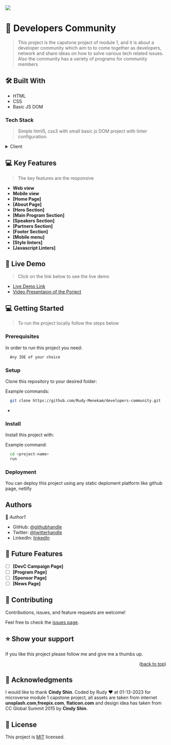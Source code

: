 ![](https://img.shields.io/badge/Microverse-blueviolet)


# 📖 Developers Community <a name="about-project"></a>

> This project is the capstone project of module 1, and it is about a developer community which aim to to come together as developers, network and share ideas on how to solve various tech related issues. Also the community has a variety of programs for community members


## 🛠 Built With <a name="built-with"></a>
 
 - HTML
 - CSS
 - Basic JS DOM

### Tech Stack <a name="tech-stack"></a>

> Simple html5, css3 with small basic js DOM project with linter configuration.
<details>
  <summary>Client</summary>
  <ul>
    <li><a href="https://www.w3schools.com/html/">HTML</a></li>
    <li><a href="https://developer.mozilla.org/en-US/docs/Web/CSS">CSS</a></li>
    <li><a href="https://www.w3schools.com/js/default.asp">JS</a></li>
  </ul>
</details>

## 💻 Key Features <a name="getting-started"></a>

> The key features are the responsive

- **Web view**
- **Mobile view**
- **[Home Page]**
- **[About Page]**
- **[Hero Section]**
- **[Main Program Section]**
- **[Speakers Section]**
- **[Partners Section]**
- **[Footer Section]**
- **[Mobile menu]**
- **[Style linters]**
- **[Javascript Linters]**

## 🚀 Live Demo <a name="live-demo"></a>
> Click on the link below to see the live demo

- [Live Demo Link](https://rudy-menekam.github.io/developers-community/)
- [Video Presentaion of the Porject](https://www.loom.com/share/cef1b9c4b5074b1ab83811318877635b)

## 💻 Getting Started <a name="getting-started"></a>

> To run the project locally follow the steps below

### Prerequisites

In order to run this project you need:

```sh
  Any IDE of your choice
```

### Setup

Clone this repository to your desired folder:


Example commands:

```sh
  git clone https://github.com/Rudy-Menekam/developers-community.git
```
-

### Install

Install this project with:


Example command:

```sh
  cd <project-name>
  run
```
### Deployment

You can deploy this project using any static deploment platform like github page, netlify

## Authors

👤 *Author1*

- GitHub: [@githubhandle](https://github.com/Rudy-Menekam)
- Twitter: [@twitterhandle](https://twitter.com/MenekamR)
- LinkedIn: [linkedIn](https://www.linkedin.com/in/menekam-rudy/)

<!-- FUTURE FEATURES -->

## 🔭 Future Features <a name="future-features"></a>

- [ ] **[DevC Campaign Page]**
- [ ] **[Program Page]**
- [ ] **[Sponsor Page]**
- [ ] **[News Page]**

## 🤝 Contributing

Contributions, issues, and feature requests are welcome!

Feel free to check the [issues page]([../../issues/](https://github.com/Rudy-Menekam/developers-community)).

<!-- SUPPORT -->

## ⭐️ Show your support <a name="support"></a>

If you like this project please follow me and give me a thumbs up.

<p align="right">(<a href="#readme-top">back to top</a>)</p>

<!-- ACKNOWLEDGEMENTS -->

## 🙏 Acknowledgments <a name="acknowledgements"></a>

I would like to thank <strong>Cindy Shin</strong>.
Coded by Rudy ♥ at 01-13-2023 for microverse module 1 capstone project, all assets are taken from internet <strong>unsplash.com</strong>,<strong>freepix.com</strong>, <strong>flaticon.com</strong> and design idea has taken from CC Global Summit 2015 by <strong>Cindy Shin</strong>.


## 📝 License

This project is [MIT](./MIT.md) licensed.

<!-- NOTE: we recommend using the [MIT license](https://choosealicense.com/licenses/mit/) - you can set it up quickly by [using templates available on GitHub](https://docs.github.com/en/communities/setting-up-your-project-for-healthy-contributions/adding-a-license-to-a-repository). You can also use [any other license](https://choosealicense.com/licenses/) if you wish. -->
